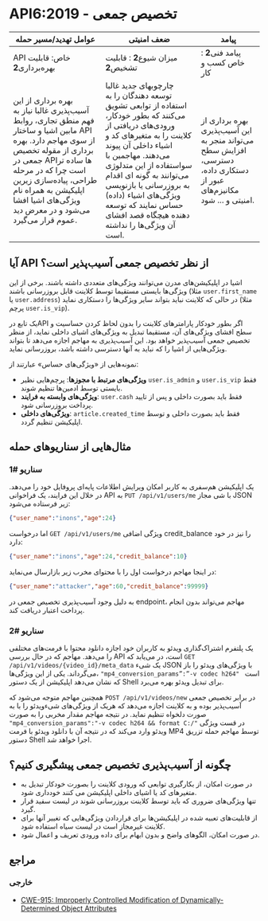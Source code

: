 # API6:2019 - تخصیص جمعی

| عوامل تهدید/مسیر حمله | ضعف امنیتی | پیامد |
| - | - | - |
| API خاص: قابلیت بهره‌برداری**2** | میزان شیوع**2** : قابلیت تشخیص**2** | پیامد فنی**2** : خاص کسب و کار |
| بهره برداری از این آسیب‌پذیری غالبا نیاز به فهم منطق تجاری، روابط مابین اشیا و ساختار API از سوی مهاجم دارد. بهره برداری از مقوله تخصیص جمعی در APIها ساده تر است چرا که در مرحله طراحی، پیاده‌سازی زیرین اپلیکیشن به همراه نام ویژگی‌های اشیا افشا می‌شود و در معرض دید عموم قرار می‌گیرد.| چارچوبهای جدید غالبا توسعه دهندگان را به استفاده از توابعی تشویق می‌کنند که بطور خودکار، ورودی‌های دریافتی از کلاینت را به متغیرهای کد و اشیاء داخلی آن پیوند می‌دهند. مهاجمین با سواستفاده از این متدلوژی می‌توانند به گونه ای اقدام به بروزرسانی یا بازنویسی ویژگی‌های اشیاء (داده) حساس نمایند که توسعه دهنده هیچگاه قصد افشای آن ویژگی‌ها را نداشته است. | بهره برداری از این ‌‌‌آسیب‌پذیری می‌تواند منجر به افزایش سطح دسترسی، دستکاری داده، عبور از مکانیزم‌های امنیتی و ... شود. |

## آیا API از نظر تخصیص جمعی  ‌‌‌آسیب‌پذیر است؟

اشیا در اپلیکیشن‌‌‌های مدرن می‌توانند ویژگی‌‌‌های  متعددی داشته باشند. برخی از این ویژگی‌‌‌ها بایستی مستقیما توسط کلاینت قابل بروزرسانی باشند (مثلا `user.first_name` یا `user.address`) در حالی که کلاینت نباید بتواند سایر ویژگی‌‌‌ها را دستکاری نماید (مثلا پرچم `user.is_vip`).

یک تابع درAPI  اگر بطور خودکار پارامترهای کلاینت را بدون لحاظ کردن حساسیت و سطح افشای  ویژگی‌‌‌های آن، مستقیما تبدیل به ویژگی‌‌‌های اشیای داخلی نماید، از منظر تخصیص جمعی ‌‌‌آسیب‌پذیر خواهد بود. این ‌‌‌آسیب‌پذیری به مهاجم اجازه می‌دهد تا بتواند ویژگی‌‌‌هایی از اشیا را که نباید به آنها دسترسی داشته باشد، بروزرسانی نماید. 

نمونه‌‌‌هایی از «ویژگی‌‌‌های حساس» عبارتند از:

* **ویژگی‌‌‌های مرتبط با مجوزها**: پرچم‌‌‌هایی نظیر `user.is_admin` و `user.is_vip` فقط بایستی توسط ادمین‌‌‌ها تنظیم شوند.
* **ویژگی‌‌‌های وابسته به فرایند**: `user.cash` فقط باید بصورت داخلی و پس از تایید پرداخت بروزرسانی شود.
* **ویژگی‌‌‌های داخلی**: `article.created_time` فقط باید بصورت داخلی و توسط اپلیکیشن تنظیم گردد.

## مثال‌‌‌هایی از سناریوهای حمله

### سناریو #1

یک اپلیکیشن هم‌سفری  به کاربر امکان ویرایش اطلاعات پایه‌ای پروفایل خود را می‌دهد. در خلال این فرایند، یک فراخوانی API به `PUT /api/v1/users/me` با شی مجاز JSON زیر فرستاده می‌شود:

```json
{"user_name":"inons","age":24}
```

اما درخواست `GET /api/v1/users/me` ویژگی اضافی credit_balance را نیز در خود دارد:

```json
{"user_name":"inons","age":24,"credit_balance":10}
```

در اینجا مهاجم درخواست اول را با محتوای مخرب زیر بازارسال  می‌نماید:

```json
{"user_name":"attacker","age":60,"credit_balance":99999}
```

به دلیل وجود آسیب‌پذیری تخصیص جمعی در endpoint، مهاجم می‌تواند بدون انجام پرداخت اعتبار دریافت کند.

### سناریو #2

یک پلتفرم اشتراک‌گذاری ویدئو به کاربران خود اجازه دانلود محتوا با فرمت‌‌‌های مختلفی را می‌دهد. مهاجم که در حال بررسی API است، در می‌یابد که `GET /api/v1/videos/{video_id}/meta_data` یک شیء JSON با ویژگی‌‌‌های ویدئو را باز می‌گرداند. یکی از این ویژگی‌‌‌ها، `"mp4_conversion_params”:”-v codec h264" ` است که نشان می‌دهد اپلیکیشن از یک دستور Shell برای تبدیل ویدئو بهره می‌برد.

همچنین مهاجم متوجه می‌شود که `POST /api/v1/videos/new` در برابر تخصیص جمعی ‌‌‌آسیب‌پذیر بوده و به کلاینت اجازه می‌دهد که هریک از ویژگی‌‌‌های شیءویدئو را با به صورت دلخواه تنظیم نماید. در نتیجه مهاجم مقدار مخربی را به صورت `"mp4_conversion_params":"-v codec h264 && format C:/"` در قست ویژگی ویدئو وارد می‌کند که در نتیجه آن با دانلود ویدئو با فرمت MP4 توسط مهاجم حمله تزریق دستور Shell  اجرا خواهد شد. 


## چگونه از ‌‌‌آسیب‌پذیری تخصیص جمعی پیشگیری کنیم؟

* در صورت امکان، از بکارگیری توابعی که ورودی کلاینت را بصورت خودکار تبدیل به متغیرهای کد یا اشیای داخلی اپلیکیشن می کنند خودداری شود.
* تنها ویژگی‌‌‌های ضروری که باید توسط کلاینت بروزرسانی شوند در لیست سفید  قرار گیرد.
* از قابلیت‌‌‌های تعبیه شده در اپلیکیشن‌‌‌ها برای قراردادن ویژگی‌‌‌هایی که تغییر آنها برای کلاینت غیرمجاز است در لیست سیاه  استفاده شود.
* در صورت امکان، الگوهای واضح و بدون ابهام برای داده ورودی تعریف و اعمال شود.

## مراجع

### خارجی

* [CWE-915: Improperly Controlled Modification of Dynamically-Determined Object Attributes][1]

[1]: https://cwe.mitre.org/data/definitions/915.html
